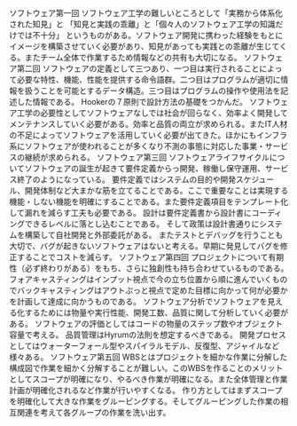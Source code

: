 ソフトウェア第一回
ソフトウェア工学の難しいところとして「実務から体系化された知見」と
「知見と実践の乖離」と「個々人のソフトウェア工学の知識だけでは不十分」
というものがある。ソフトウェア開発に携わった経験をもとにイメージを構築させていく必要があり、知見があっても実践との乖離が生じてくる。またチーム全体で作業するため情報などの共有も大切になる。
ソフトウェア第二回
ソフトウェアの定義として三つあり、一つ目は実行されることによって必要な特性、機能、性能を提供する命令語群。二つ目はプログラムが適切に情報を扱うことを可能とするデータ構造。三つ目はプログラムの操作や使用法を記述した情報である。
Hookerの７原則で設計方法の基礎をつかんだ。
ソフトウェア工学の必要性としてソフトウェアなしでは社会が回らなく、効率よく開発してメンテナンスしていく必要がある。効率と品質の両立が求められる。またIT人材の不足によってソフトウェアを活用していく必要が出てきた。ほかにもインフラ系にソフトウェアが使われることが多くなり不測の事態に対応した事業・サービスの継続が求められる。
ソフトウェア第三回
ソフトウェアライフサイクルについてソフトウェアの誕生が起きて要件定義からっ開発、稼働し保守運用、サービス終了のようになっている。
要件定義ではシステムの目的や開発スケジュール、開発体制など大まかな筋を立てることである。ここで重要なことは実現する機能・しない機能を明確にすることである。また要件定義項目をテンプレート化して漏れを減らす工夫も必要である。
設計は要件定義書から設計書にコーディングできるレベルに落とし込むことである。
そして政策は設計書通りにシステムを構築して自社開発と外部委託がある。
またテストとデバッグを行うことも大切で、バグが起きないソフトウェアはないと考える。早期に発見してバグを修正することでコストを減らす。
ソフトウェア第四回
プロジェクトについて有期性（必ず終わりがある）をもち、さらに独創性も持ち合わせているものである。
フォアキャスティングはインプット視点で今の立ち位置から順に進んでいくものでバックキャスティングはアウトぷっと視点で定めた目標に向かって何が必要かを計画して達成に向かうものである。
ソフトウェア分析でソフトウェアを見える化するためには物量や実行性能、開発工数、品質に関して分析していく必要がある。
ソフトウェアの評価としてはコードの物量のステップ数やオブジェクト容量で考える。
品質管理はHyrumの法則を想定するべきである。
開発プロセスとしてはウォーターフォール型やスパイラルモデル、反復型、アジャイルなど様々ある。
ソフトウェア第五回
WBSとはプロジェクトを細かな作業に分解した構成図で作業を細かく分解することが難しい。このWBSを作ることのメリットとしてスコープが明確になり、やるべき作業が明確になる。また全体管理と作業計画が明確化されるなど作業が行いやすくなる。
作り方としてはまずスコープを明確化して大きな作業をグルーピングする。そしてグルーピングした作業の相互関連を考えて各グループの作業を洗い出す。


